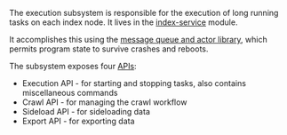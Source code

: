The execution subsystem is responsible for the execution of long running tasks on each
index node.  It lives in the [index-service](../services-core/index-service) module. 

It accomplishes this using the [message queue and actor library](../libraries/message-queue/),
which permits program state to survive crashes and reboots.

The subsystem exposes four [APIs](api/src/main/protobuf/executor-api.proto):

* Execution API - for starting and stopping tasks, also contains miscellaneous commands
* Crawl API - for managing the crawl workflow 
* Sideload API - for sideloading data 
* Export API - for exporting data